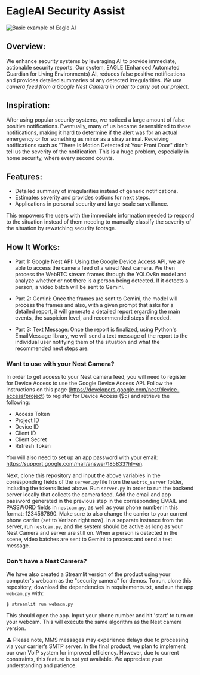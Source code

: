 # EagleAI Security Assist

![Basic example of Eagle AI](./docs/images/eagleai.gif)

## Overview:

We enhance security systems by leveraging AI to provide immediate, actionable security reports. Our system, EAGLE (Enhanced Automated Guardian for Living Environments) AI, reduces false positive notifications and provides detailed summaries of any detected irregularities. *We use camera feed from a Google Nest Camera in order to carry out our project.*

## Inspiration:

After using popular security systems, we noticed a large amount of false positive notifications. Eventually, many of us became desensitized to these notifications, making it hard to determine if the alert was for an actual emergency or for something as minor as a stray animal. Receiving notifications such as "There Is Motion Detected at Your Front Door" didn't tell us the severity of the notification. This is a huge problem, especially in home security, where every second counts.

## Features:

* Detailed summary of irregularities instead of generic notifications.
* Estimates severity and provides options for next steps.
* Applications in personal security and large-scale surveillance.

This empowers the users with the immediate information needed to respond to the situation instead of them needing to manually classify the severity of the situation by rewatching security footage.

## How It Works:

- Part 1: Google Nest API: Using the Google Device Access API, we are able to access the camera feed of a wired Nest camera. We then process the WebRTC stream frames through the YOLOv8n model and analyze whether or not there is a person being detected. If it detects a person, a video batch will be sent to Gemini.

- Part 2: Gemini: Once the frames are sent to Gemini, the model will process the frames and also, with a given prompt that asks for a detailed report, it will generate a detailed report ergarding the main events, the suspicion level, and recommended steps if needed.

- Part 3: Text Message: Once the report is finalized, using Python's EmailMessage library, we will send a text message of the report to the individual user notifying them of the situation and what the recommended next steps are.

### Want to use with your Nest Camera?

In order to get access to your Nest camera feed, you will need to register for Device Access to use the Google Device Access API. Follow the instructions on this page (https://developers.google.com/nest/device-access/project) to register for Device Access ($5) and retrieve the following:
* Access Token
* Project ID
* Device ID
* Client ID
* Client Secret
* Refresh Token

You will also need to set up an app password with your email: https://support.google.com/mail/answer/185833?hl=en.

Next, clone this repository and input the above variables in the corresponding fields of the `server.py` file from the `webrtc_server` folder, including the tokens listed above. Run `server.py` in order to run the backend server locally that collects the camera feed. Add the email and app password generated in the previous step in the corresponding EMAIL and PASSWORD fields in `nestcam.py`, as well as your phone number in this format: 1234567890. Make sure to also change the carrier to your current phone carrier (set to Verizon right now). In a separate instance from the server, run `nestcam.py`, and the system should be active as long as your Nest Camera and server are still on. When a person is detected in the scene, video batches are sent to Gemini to process and send a text message.

### Don't have a Nest Camera?

We have also created a Streamlit version of the product using your computer's webcam as the "security camera" for demos. To run, clone this repository, download the dependencies in requirements.txt, and run the app `webcam.py` with:
```shell
$ streamlit run webacm.py
```
This should open the app. Input your phone number and hit 'start' to turn on your webcam. This will execute the same algorithm as the Nest camera version.

:warning: Please note, MMS messages may experience delays due to processing via your carrier’s SMTP server. In the final product, we plan to implement our own VoIP system for improved efficiency. However, due to current constraints, this feature is not yet available. We appreciate your understanding and patience.
